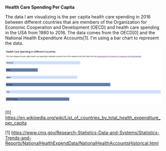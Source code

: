 **Health Care Spending Per Capita**

The data I am visualizing is the per capita health care spending in 2016 between different countries that are members of the Organization for Economic Cooperation and Development (OECD) and health care spending in the USA from 1980 to 2016. The data comes from the OECD[0] and the National Health Expenditure Accounts[1]. I'm using a bar chart to represent the data.


![health care bar chart](/images/Health_care_bar_chart.png "health care bar chart")


[0] https://en.wikipedia.org/wiki/List_of_countries_by_total_health_expenditure_per_capita

[1] https://www.cms.gov/Research-Statistics-Data-and-Systems/Statistics-Trends-and-Reports/NationalHealthExpendData/NationalHealthAccountsHistorical.html
